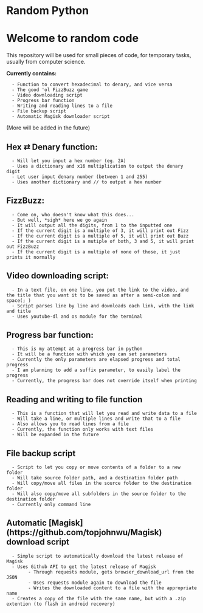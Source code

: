 # Random Python
<h1>Welcome to random code</h1>

This repository will be used for small pieces of code, for temporary tasks, usually from computer science.

<b>Currently contains:</b>

      - Function to convert hexadecimal to denary, and vice versa
      - The good 'ol FizzBuzz game
      - Video downloading script
      - Progress bar function
      - Writing and reading lines to a file
      - File backup script
      - Automatic Magisk downloader script

(More will be added in the future)

<h2>Hex ⇄ Denary function:</h2>

      - Will let you input a hex number (eg. 2A)
      - Uses a dictionary and x16 multiplication to output the denary digit
      - Let user input denary number (between 1 and 255)
      - Uses another dictionary and // to output a hex number

<h2>FizzBuzz:</h2>

      - Come on, who doesn't know what this does...
      - But well, *sigh* here we go again
      - It will output all the digits, from 1 to the inputted one
      - If the current digit is a multiple of 3, it will print out Fizz
      - If the current digit is a multiple of 5, it will print out Buzz
      - If the current digit is a mutiple of both, 3 and 5, it will print out FizzBuzz
      - If the current digit is a multiple of none of those, it just prints it normally

<h2>Video downloading script:</h2>

      - In a text file, on one line, you put the link to the video, and the title that you want it to be saved as after a semi-colon and space(; )
      - Script parses line by line and downloads each link, with the link and title
      - Uses youtube-dl and os module for the terminal

<h2>Progress bar function:</h2>

      - This is my attempt at a progress bar in python
      - It will be a function with which you can set parameters
      - Currently the only parameters are elapsed progress and total progress
      - I am planning to add a suffix parameter, to easily label the progress
      - Currently, the progress bar does not override itself when printing

<h2>Reading and writing to file function</h2>

      - This is a function that will let you read and write data to a file
      - Will take a line, or multiple lines and write that to a file
      - Also allows you to read lines from a file
      - Currently, the function only works with text files
      - Will be expanded in the future

<h2>File backup script</h2>

      - Script to let you copy or move contents of a folder to a new folder
      - Will take source folder path, and a destination folder path
      - Will copy/move all files in the source folder to the destination folder
      - Will also copy/move all subfolders in the source folder to the destination folder
      - Currently only command line

<h2>Automatic [Magisk](https://github.com/topjohnwu/Magisk) download script</h2>

      - Simple script to automatically download the latest release of Magisk
      - Uses Github API to get the latest release of Magisk
            - Through requests module, gets browser_download_url from the JSON
            - Uses requests module again to download the file
            - Writes the downloaded content to a file with the appropriate name
      - Creates a copy of the file with the same name, but with a .zip extention (to flash in android recovery)